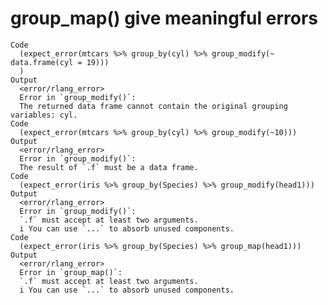 # group_map() give meaningful errors

    Code
      (expect_error(mtcars %>% group_by(cyl) %>% group_modify(~ data.frame(cyl = 19)))
      )
    Output
      <error/rlang_error>
      Error in `group_modify()`:
      The returned data frame cannot contain the original grouping variables: cyl.
    Code
      (expect_error(mtcars %>% group_by(cyl) %>% group_modify(~10)))
    Output
      <error/rlang_error>
      Error in `group_modify()`:
      The result of `.f` must be a data frame.
    Code
      (expect_error(iris %>% group_by(Species) %>% group_modify(head1)))
    Output
      <error/rlang_error>
      Error in `group_modify()`:
      `.f` must accept at least two arguments.
      i You can use `...` to absorb unused components.
    Code
      (expect_error(iris %>% group_by(Species) %>% group_map(head1)))
    Output
      <error/rlang_error>
      Error in `group_map()`:
      `.f` must accept at least two arguments.
      i You can use `...` to absorb unused components.

